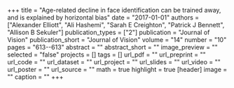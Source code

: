 +++
title = "Age-related decline in face identification can be trained away, and is explained by horizontal bias"
date = "2017-01-01"
authors = ["Alexander Elliott", "Ali Hashemi", "Sarah E Creighton", "Patrick J Bennett", "Allison B Sekuler"]
publication_types = ["2"]
publication = "Journal of Vision"
publication_short = "Journal of Vision"
volume = "14"
number = "10"
pages = "613--613"
abstract = ""
abstract_short = ""
image_preview = ""
selected = "false"
projects = []
tags = []
url_pdf = ""
url_preprint = ""
url_code = ""
url_dataset = ""
url_project = ""
url_slides = ""
url_video = ""
url_poster = ""
url_source = ""
math = true
highlight = true
[header]
image = ""
caption = ""
+++
